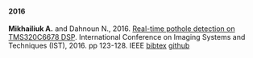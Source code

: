 #### 2016

**Mikhailiuk A.** and Dahnoun N., 2016. [Real-time pothole detection on TMS320C6678 DSP](http://ieeexplore.ieee.org/document/7738209/). International Conference on Imaging Systems and Techniques (IST), 2016. pp 123-128. IEEE
[bibtex](../bib/bibpothole.html) [github](https://github.com/mikhailiuk/Pothole_Detection)


